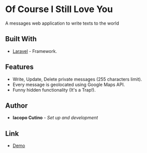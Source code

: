 # Of Course I Still Love You

A messages web application to write texts to the world

## Built With

* [Laravel](https://www.laravel.com/) - Framework.

## Features

* Write, Update, Delete private messages (255 characters limit).
* Every message is geolocated using Google Maps API.
* Funny hidden functionality (It's a Trap!).

## Author

* **Iacopo Cutino** - *Set up and development* 

## Link

* [Demo](https://www.ofcourseistillloveyou.site/)



